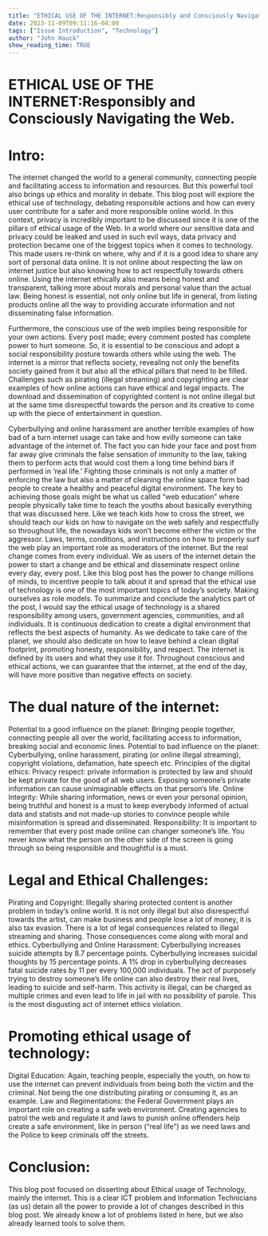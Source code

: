 ```yaml
---
title: "ETHICAL USE OF THE INTERNET:Responsibly and Consciously Navigating the Web"
date: 2023-11-09T09:11:16-04:00
tags: ["Issue Introduction", "Technology"]
author: "John Hauck"
show_reading_time: TRUE
---
```


# ETHICAL USE OF THE INTERNET:Responsibly and Consciously Navigating the Web.  

# Intro: 
The internet changed the world to a general community, connecting people and facilitating access to information and resources. But this powerful tool also brings up ethics and morality in debate. This blog post will explore the ethical use of technology, debating responsible actions and how can every user contribute for a safer and more responsible online world. In this context, privacy is incredibly important to be discussed since it is one of the pillars of ethical usage of the Web. In a world where our sensitive data and privacy could be leaked and used in such evil ways, data privacy and protection became one of the biggest topics when it comes to technology. This made users re-think on where, why and if it is a good idea to share any sort of personal data online. It is not online about respecting the law on internet justice but also knowing how to act respectfully towards others online. Using the internet ethically also means being honest and transparent, talking more about morals and personal value than the actual law. Being honest is essential, not only online but life in general, from listing products online all the way to providing accurate information and not disseminating false information. 

Furthermore, the conscious use of the web implies being responsible for your own actions.  Every post made; every comment posted has complete power to hurt someone. So, it is essential to be conscious and adopt a social responsibility posture towards others while using the web. The internet is a mirror that reflects society, revealing not only the benefits society gained from it but also all the ethical pillars that need to be filled. Challenges such as pirating (illegal streaming) and copyrighting are clear examples of how online actions can have ethical and legal impacts. The download and dissemination of copyrighted content is not online illegal but at the same time disrespectful towards the person and its creative to come up with the piece of entertainment in question. 

Cyberbullying and online harassment are another terrible examples of how bad of a turn internet usage can take and how evilly someone can take advantage of the internet of. The fact you can hide your face and post from far away give criminals the false sensation of immunity to the law, taking them to perform acts that would cost them a long time behind bars if performed in ‘real life.’ Fighting those criminals is not only a matter of enforcing the law but also a matter of cleaning the online space form bad people to create a healthy and peaceful digital environment. The key to achieving those goals might be what us called “web education” where people physically take time to teach the youths about basically everything that was discussed here. Like we teach kids how to cross the street, we should teach our kids on how to navigate on the web safely and respectfully so throughout life, the nowadays kids won’t become either the victim or the aggressor.
Laws, terms, conditions, and instructions on how to properly surf the web play an important role as moderators of the internet. But the real change comes from every individual. We as users of the internet detain the power to start a change and be ethical and disseminate respect online every day, every post. Like this blog post has the power to change millions of minds, to incentive people to talk about it and spread that the ethical use of technology is one of the most important topics of today’s society. Making ourselves as role models. 
To summarize and conclude the analytics part of the post, I would say the ethical usage of technology is a shared responsibility among users, government agencies, communities, and all individuals. It is continuous dedication to create a digital environment that reflects the best aspects of humanity. As we dedicate to take care of the planet, we should also dedicate on how to leave behind a clean digital footprint, promoting honesty, responsibility, and respect. The internet is defined by its users and what they use it for. Throughout conscious and ethical actions, we can guarantee that the internet, at the end of the day, will have more positive than negative effects on society. 

# The dual nature of the internet:
Potential to a good influence on the planet:
Bringing people together, connecting people all over the world, facilitating access to information, breaking social and economic lines. 
Potential to bad influence on the planet:
Cyberbullying, online harassment, pirating (or online illegal streaming), copyright violations, defamation, hate speech etc. 
Principles of the digital ethics: 
Privacy respect: private information is protected by law and should be kept private for the good of all web users. Exposing someone’s private information can cause unimaginable effects on that person’s life. 
Online Integrity: While sharing information, news or even your personal opinion, being truthful and honest is a must to keep everybody informed of actual data and statists and not made-up stories to convince people while misinformation is spread and disseminated. 
Responsibility: It is important to remember that every post made online can changer someone’s life. You never know what the person on the other side of the screen is going through so being responsible and thoughtful is a must. 

# Legal and Ethical Challenges:
Pirating and Copyright: Illegally sharing protected content is another problem in today’s online world. It is not only illegal but also disrespectful towards the artist, can make business and people lose a lot of money, it is also tax evasion. There is a lot of legal consequences related to illegal streaming and sharing. Those consequences come along with moral and ethics.
Cyberbullying and Online Harassment: Cyberbullying increases suicide attempts by 8.7 percentage points. Cyberbullying increases suicidal thoughts by 15 percentage points. A 1% drop in cyberbullying decreases fatal suicide rates by 11 per every 100,000 individuals. The act of purposely trying to destroy someone’s life online can also destroy their real lives, leading to suicide and self-harm. This activity is illegal, can be charged as multiple crimes and even lead to life in jail with no possibility of parole. This is the most disgusting act of internet ethics violation. 

# Promoting ethical usage of technology:
Digital Education: Again, teaching people, especially the youth, on how to use the internet can prevent individuals from being both the victim and the criminal. Not being the one distributing pirating or consuming it, as an example. 
Law and Regimentations: the Federal Government plays an important role on creating a safe web environment. Creating agencies to patrol the web and regulate it and laws to punish online offenders help create a safe environment, like in person (“real life”) as we need laws and the Police to keep criminals off the streets.  

# Conclusion:
This blog post focused on disserting about Ethical usage of Technology, mainly the internet. This is a clear ICT problem and Information Technicians (as us) detain all the power to provide a lot of changes described in this blog post. We already know a lot of problems listed in here, but we also already learned tools to solve them. 
